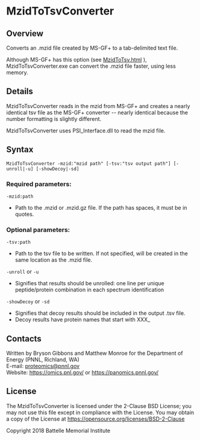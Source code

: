 # MzidToTsvConverter

## Overview
Converts an .mzid file created by MS-GF+ to a tab-delimited text file.

Although MS-GF+ has this option (see [MzidToTsv.html](http://htmlpreview.github.io/?https://github.com/sangtaekim/msgfplus/blob/master/doc/MzidToTsv.html) ),
MzidToTsvConverter.exe can convert the .mzid file faster, using less memory.

## Details

MzidToTsvConverter reads in the mzid from MS-GF+ and creates a nearly identical tsv file as the MS-GF+ converter -- nearly identical because the number formatting is slightly different.

MzidToTsvConverter uses PSI_Interface.dll to read the mzid file.

## Syntax

`MzidToTsvConverter -mzid:"mzid path" [-tsv:"tsv output path"] [-unroll|-u] [-showDecoy|-sd]`

### Required parameters:
`-mzid:path` 
* Path to the .mzid or .mzid.gz file.  If the path has spaces, it must be in quotes.

### Optional parameters:
`-tsv:path`
* Path to the tsv file to be written. If not specified, will be created in the same location as the .mzid file.

`-unroll` or `-u`
* Signifies that results should be unrolled: one line per unique peptide/protein combination in each spectrum identification

`-showDecoy` or `-sd`
* Signifies that decoy results should be included in the output .tsv file.
* Decoy results have protein names that start with XXX_

## Contacts

Written by Bryson Gibbons and Matthew Monroe for the Department of Energy (PNNL, Richland, WA) \
E-mail: proteomics@pnnl.gov \
Website: https://omics.pnl.gov/ or https://panomics.pnnl.gov/

## License

The MzidToTsvConverter is licensed under the 2-Clause BSD License; 
you may not use this file except in compliance with the License.  You may obtain 
a copy of the License at https://opensource.org/licenses/BSD-2-Clause

Copyright 2018 Battelle Memorial Institute
